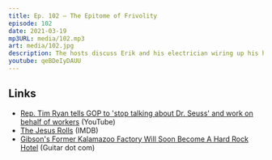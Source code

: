 ```yaml
---
title: Ep. 102 – The Epitome of Frivolity
episode: 102
date: 2021-03-19
mp3URL: media/102.mp3
art: media/102.jpg
description: The hosts discuss Erik and his electrician wiring up his house, our podcast stats in Finland, the fate of the Gibson Guitar Factory, most of the first season of The Young Pope, including the equivalence of sexual penetration and prayer, and Dennis gets his second dose of the COVID19 vaccine!
youtube: qeBDeIyDAUU
---
```


## Links

- [Rep. Tim Ryan tells GOP to 'stop talking about Dr. Seuss' and work on behalf of workers](https://www.youtube.com/watch?v=5F80FHCB70k) (YouTube)
- [The Jesus Rolls](https://www.imdb.com/title/tt5974030/) (IMDB)
- [Gibson's Former Kalamazoo Factory Will Soon Become A Hard Rock Hotel](https://guitar.com/news/industry-news/gibson-hard-rock-reverb-kalamazoo/) (Guitar dot com)
